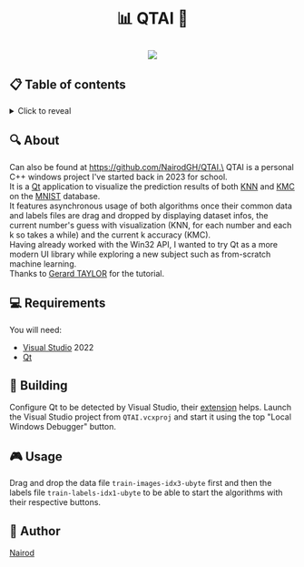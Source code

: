 # <p align="center">📊 QTAI 🤖</p>

<p align="center">
    <img src="https://upload.wikimedia.org/wikipedia/commons/thumb/8/81/Qt_logo_neon_2022.svg/800px-Qt_logo_neon_2022.svg.png">
</p>

## 📋 Table of contents
<details>
<summary>Click to reveal</summary>

- [About](#-about)
- [Requirements](#-requirements)
- [Building](#-building)
- [Usage](#-usage)
- [Author](#-author)

</details>

## 🔍 About

Can also be found at https://github.com/NairodGH/QTAI.\
QTAI is a personal C++ windows project I've started back in 2023 for school.\
It is a [Qt](https://fr.wikipedia.org/wiki/Qt) application to visualize the prediction results of both [KNN](https://en.wikipedia.org/wiki/K-nearest_neighbors_algorithm) and [KMC](https://en.wikipedia.org/wiki/K-means_clustering) on the [MNIST](https://en.wikipedia.org/wiki/MNIST_database) database.\
It features asynchronous usage of both algorithms once their common data and labels files are drag and dropped by displaying dataset infos, the current number's guess with visualization (KNN, for each number and each k so takes a while) and the current k accuracy (KMC).\
Having already worked with the Win32 API, I wanted to try Qt as a more modern UI library while exploring a new subject such as from-scratch machine learning.\
Thanks to [Gerard TAYLOR](https://www.youtube.com/playlist?list=PL79n_WS-sPHKklEvOLiM1K94oJBsGnz71) for the tutorial.

## 💻 Requirements

You will need:
- [Visual Studio](https://visualstudio.microsoft.com) 2022
- [Qt](https://www.qt.io/download-qt-installer-oss)

## 🔧 Building

Configure Qt to be detected by Visual Studio, their [extension](https://marketplace.visualstudio.com/items?itemName=TheQtCompany.QtVisualStudioTools2022) helps.
Launch the Visual Studio project from ```QTAI.vcxproj``` and start it using the top "Local Windows Debugger" button.

## 🎮 Usage

Drag and drop the data file ```train-images-idx3-ubyte``` first and then the labels file ```train-labels-idx1-ubyte``` to be able to start the algorithms with their respective buttons.

## 🤝 Author

[Nairod](https://github.com/NairodGH)
